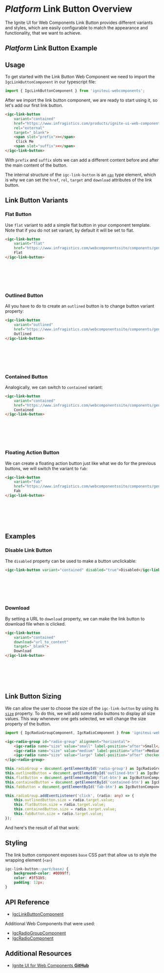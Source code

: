 # $Platform$ Link Button Overview

The Ignite UI for Web Components Link Button provides different variants and styles, which are easily configurable to match the appearance and functionality, that we want to achieve.

## $Platform$ Link Button Example

<code-view style="height: 100px"
           data-demos-base-url="{environment:dvDemosBaseUrl}"
           iframe-src="{environment:dvDemosBaseUrl}/data/link-button-overview"
           alt="$Platform$ Button Example"
           github-src="data/link-button/overview">
</code-view>

## Usage

To get started with the Link Button Web Component we need to import the `IgcLinkButtonComponent` in our typescript file:

```ts
import { IgcLinkButtonComponent } from 'igniteui-webcomponents'; 
```

After we import the link button component, we are ready to start using it, so let's add our first link button.

```html
<igc-link-button
    variant="contained"
    href="https://www.infragistics.com/products/ignite-ui-web-components"
    rel="external"
    target="_blank">
    <span slot="prefix">></span>
     Click Me
    <span slot="suffix"><</span>
</igc-link-button>
```

With `prefix` and `suffix` slots we can add a different content before and after the main content of the button.

The internal structure of the `igc-link-button` is an [`<a>`](https://developer.mozilla.org/en-US/docs/Web/HTML/Element/a) type element, which is why we can
set the `href`, `rel`, `target` and `download` attributes of the link button.

## Link Button Variants

### Flat Button

Use `flat` variant to add a simple flat button in your component template. Note that if you do not set variant, by default it will be set to flat.

```html
<igc-link-button
    variant="flat"
    href="https://www.infragistics.com/webcomponentssite/components/general-getting-started.html">
    Flat
</igc-link-button>
```

<div class="sample-container loading" style="height: 70px">
    <iframe class="lazyload" seamless width="100%" height="100%" frameborder="0" data-src="{environment:dvDemosBaseUrl}/data/link-button-flat">
</iframe></div>

### Outlined Button

All you have to do to create an `outlined` button is to change button variant property:

```html
<igc-link-button
    variant="outlined"
    href="https://www.infragistics.com/webcomponentssite/components/general-getting-started.html">
    Outlined
</igc-link-button>
```

<div class="sample-container loading" style="height: 70px">
    <iframe class="lazyload" seamless width="100%" height="100%" frameborder="0" data-src="{environment:dvDemosBaseUrl}/data/link-button-outlined">
</iframe></div>

### Contained Button

Analogically, we can switch to `contained` variant:

```html
<igc-link-button
    variant="contained"
    href="https://www.infragistics.com/webcomponentssite/components/general-getting-started.html">
    Contained
</igc-link-button>
```

<div class="sample-container loading" style="height: 70px">
    <iframe class="lazyload" seamless width="100%" height="100%" frameborder="0" data-src="{environment:dvDemosBaseUrl}/data/link-button-contained">
</iframe></div>

### Floating Action Button

We can create a floating action button just like what we do for the previous buttons, we will switch the variant to `fab`:

```html
<igc-link-button
    variant="fab"
    href="https://www.infragistics.com/webcomponentssite/components/general-getting-started.html">
    Fab
</igc-link-button>
```

<div class="sample-container loading" style="height: 70px">
    <iframe class="lazyload" seamless width="100%" height="100%" frameborder="0" data-src="{environment:dvDemosBaseUrl}/data/link-button-fab">
</iframe></div>

## Examples

### Disable Link Button

The `disabled` property can be used to make a button unclickable:

```html
<igc-link-button variant="contained" disabled="true">Disabled</igc-link-button>
```

<div class="sample-container loading" style="height: 70px">
    <iframe class="lazyload" seamless width="100%" height="100%" frameborder="0" data-src="{environment:dvDemosBaseUrl}/data/link-button-disabled">
</iframe></div>

### Download

By setting a URL to `download` property, we can make the link button to download file when is clicked.

```html
<igc-link-button
    variant="contained"
    download="url_to_content"
    target="_blank">
    Download
</igc-link-button>
```

<div class="sample-container loading" style="height: 70px">
    <iframe class="lazyload" seamless width="100%" height="100%" frameborder="0" data-src="{environment:dvDemosBaseUrl}/data/link-button-download">
</iframe></div>

## Link Button Sizing

We can allow the user to choose the size of the `igc-link-button` by using its [`size`]() property. То do this, we will add some radio buttons to display all size values. This way whenever one gets selected, we will change the size property of the button.

```ts
import { IgcRadioGroupComponent, IgcRadioComponent } from 'igniteui-webcomponents';
```

```html
<igc-radio-group id="radio-group" alignment="horizontal">
    <igc-radio name="size" value="small" label-position="after">Small</igc-radio>
    <igc-radio name="size" value="medium" label-position="after">Medium</igc-radio>
    <igc-radio name="size" value="large" label-position="after" checked="true">Large</igc-radio>
</igc-radio-group>
```

```ts
this.radioGroup = document.getElementById('radio-group') as IgcRadioGroupComponent;
this.outlinedButton = document.getElementById('outlined-btn') as IgcButtonComponent;
this.flatButton = document.getElementById('flat-btn') as IgcButtonComponent;
this.containedButton = document.getElementById('contained-btn') as IgcButtonComponent;
this.fabButton = document.getElementById('fab-btn') as IgcButtonComponent;

this.radioGroup.addEventListener('click', (radio: any) => {
    this.outlinedButton.size = radio.target.value;
    this.flatButton.size = radio.target.value;
    this.containedButton.size = radio.target.value;
    this.fabButton.size = radio.target.value;
});        
```

And here's the result of all that work:

<code-view style="height: 200px"
           data-demos-base-url="{environment:dvDemosBaseUrl}"
           iframe-src="{environment:dvDemosBaseUrl}/data/link-button-size"
           alt="$Platform$ List Example"
           github-src="/data/link-button/size">
</code-view>

## Styling

The link button component exposes `base` CSS part that allow us to style the wrapping element (`<a>`)

```css
igc-link-button::part(base) {
    background-color: #0099ff;
    color: #3f51b5;
    padding: 12px;
}
```

<code-view style="height: 100px"
           data-demos-base-url="{environment:dvDemosBaseUrl}"
           iframe-src="{environment:dvDemosBaseUrl}/data/link-button-styling"
           alt="$Platform$ List Example"
           github-src="/data/link-button/styling">
</code-view>

## API Reference

* [IgcLinkButtonComponent]()

Additional Web Components that were used:

* [IgcRadioGroupComponent]()
* [IgcRadioComponent]()

## Additional Resources

<div class="divider--half"></div>

* [Ignite UI for Web Components **GitHub**](https://github.com/IgniteUI/igniteui-webcomponents)